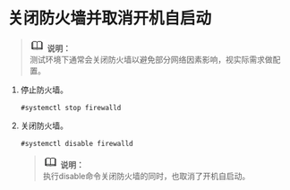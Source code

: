 # 关闭防火墙并取消开机自启动<a name="ZH-CN_TOPIC_0230050741"></a>

>![](public_sys-resources/icon-note.gif) **说明：**   
>测试环境下通常会关闭防火墙以避免部分网络因素影响，视实际需求做配置。  

1.  停止防火墙。

    ```
    #systemctl stop firewalld
    ```

2.  关闭防火墙。

    ```
    #systemctl disable firewalld
    ```

    >![](public_sys-resources/icon-note.gif) **说明：**   
    >执行disable命令关闭防火墙的同时，也取消了开机自启动。  


